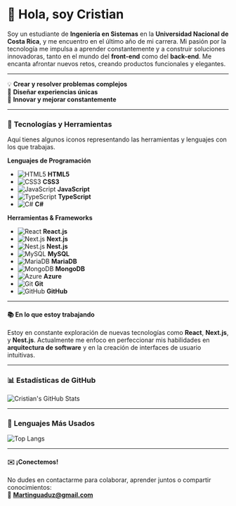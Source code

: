# 👋 Hola, soy **Cristian**  

Soy un estudiante de **Ingeniería en Sistemas** en la **Universidad Nacional de Costa Rica**, y me encuentro en el último año de mi carrera. Mi pasión por la tecnología me impulsa a aprender constantemente y a construir soluciones innovadoras, tanto en el mundo del **front-end** como del **back-end**. Me encanta afrontar nuevos retos, creando productos funcionales y elegantes.

---

💡 **Crear y resolver problemas complejos**  
🎨 **Diseñar experiencias únicas**  
🚀 **Innovar y mejorar constantemente**

---




### 🔧 **Tecnologías y Herramientas**  
Aquí tienes algunos iconos representando las herramientas y lenguajes con los que trabajas.

**Lenguajes de Programación**  
- ![HTML5](https://img.shields.io/badge/HTML5-E34F26?style=flat-square&logo=html5&logoColor=white) **HTML5**
- ![CSS3](https://img.shields.io/badge/CSS3-1572B6?style=flat-square&logo=css3&logoColor=white) **CSS3**
- ![JavaScript](https://img.shields.io/badge/JavaScript-F7DF1E?style=flat-square&logo=javascript&logoColor=black) **JavaScript**
- ![TypeScript](https://img.shields.io/badge/TypeScript-007ACC?style=flat-square&logo=typescript&logoColor=white) **TypeScript**
- ![C#](https://img.shields.io/badge/C%23-68217A?style=flat-square&logo=c-sharp&logoColor=white) **C#**

**Herramientas & Frameworks**  
- ![React](https://img.shields.io/badge/React-61DAFB?style=flat-square&logo=react&logoColor=black) **React.js**
- ![Next.js](https://img.shields.io/badge/Next.js-000000?style=flat-square&logo=nextdotjs&logoColor=white) **Next.js**
- ![Nest.js](https://img.shields.io/badge/NestJS-E0234E?style=flat-square&logo=nestjs&logoColor=white) **Nest.js**
- ![MySQL](https://img.shields.io/badge/MySQL-4479A1?style=flat-square&logo=mysql&logoColor=white) **MySQL**
- ![MariaDB](https://img.shields.io/badge/MariaDB-003545?style=flat-square&logo=mariadb&logoColor=white) **MariaDB**
- ![MongoDB](https://img.shields.io/badge/MongoDB-47A248?style=flat-square&logo=mongodb&logoColor=white) **MongoDB**
- ![Azure](https://img.shields.io/badge/Azure-0089D6?style=flat-square&logo=microsoft-azure&logoColor=white) **Azure**
- ![Git](https://img.shields.io/badge/Git-F05032?style=flat-square&logo=git&logoColor=white) **Git**
- ![GitHub](https://img.shields.io/badge/GitHub-181717?style=flat-square&logo=github&logoColor=white) **GitHub**

---

#### 📚 **En lo que estoy trabajando**  
Estoy en constante exploración de nuevas tecnologías como **React**, **Next.js**, y **Nest.js**. Actualmente me enfoco en perfeccionar mis habilidades en **arquitectura de software** y en la creación de interfaces de usuario intuitivas.

---
### 📊 **Estadísticas de GitHub**  

![Cristian's GitHub Stats](https://github-readme-stats.vercel.app/api?username=CristianAG13&show_icons=true&hide_title=true&count_private=true&hide=prs&theme=radical)

---

### 📌 **Lenguajes Más Usados**  

![Top Langs](https://github-readme-stats.vercel.app/api/top-langs/?username=CristianAG13&langs_count=10&layout=compact&theme=radical)

---

#### ✉️ **¡Conectemos!**  
No dudes en contactarme para colaborar, aprender juntos o compartir conocimientos:  
📧 **[Martinguaduz@gmail.com](mailto:Martinguaduz@gmail.com)**


